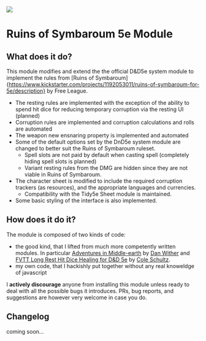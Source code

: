 <img src="https://img.shields.io/endpoint?url=https://foundryshields.com/version?url=https://raw.githubusercontent.com/dirusulixes/ros5e/master/module.json">

# Ruins of Symbaroum 5e Module

## What does it do?

This module modifies and extend the the official D&D5e system module to implement the rules from [Ruins of Symbaroum]{https://www.kickstarter.com/projects/1192053011/ruins-of-symbaroum-for-5e/description} by Free League.

+ The resting rules are implemented with the exception of the ability to spend hit dice for reducing temporary corruption via the resting UI (planned)
+ Corruption rules are implemented and corruption calculations and rolls are automated
+ The weapon new ensnaring property is implemented and automated
+ Some of the default options set by the DnD5e system module are changed to better suit the Ruins of Symbaroum ruleset.
  + Spell slots are not paid by default when casting spell (completely hiding spell slots is planned)
  + Variant resting rules from the DMG are hidden since they are not viable in Ruins of Symbaroum.
+ The character sheet is modified to include the required corruption trackers (as resources), and the appropriate languages and currencies.
  + Compatibility with the Tidy5e Sheet module is maintained.
+ Some basic styling of the interface is also implemented. 
## How does it do it?
The module is composed of two kinds of code:
+ the good kind, that I lifted from much more competently written modules. In particular [Adventures in Middle-earth](https://gitlab.com/dwinther/aime-module) by [Dan Wither](https://gitlab.com/dwinther) and [FVTT Long Rest Hit Dice Healing for D&D 5e](https://github.com/schultzcole/FVTT-Long-Rest-HD-Healing-5e) by [Cole Schultz](https://github.com/schultzcole).
+ my own code, that I hackishly put together without any real knoweldge of javascript

I **actively discourage** anyone from installing this module unless ready to deal with all the possible bugs it introduces. PRs, bug reports, and suggestions are however very welcome in case you do.

## Changelog
coming soon...
